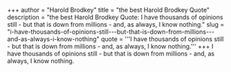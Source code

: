 +++
author = "Harold Brodkey"
title = "the best Harold Brodkey Quote"
description = "the best Harold Brodkey Quote: I have thousands of opinions still - but that is down from millions - and, as always, I know nothing."
slug = "i-have-thousands-of-opinions-still---but-that-is-down-from-millions---and-as-always-i-know-nothing"
quote = '''I have thousands of opinions still - but that is down from millions - and, as always, I know nothing.'''
+++
I have thousands of opinions still - but that is down from millions - and, as always, I know nothing.
